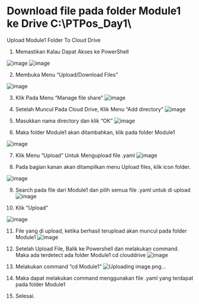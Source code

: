 
# Download file pada folder Module1 ke Drive C:\PTPos_Day1\

Upload Module1 Folder To Cloud Drive

1.	Memastikan Kalau Dapat Akses ke PowerShell
 
 ![image](https://user-images.githubusercontent.com/23251706/202055512-6ab68a9c-fee9-471b-9430-0c414a4c6143.png)
![image](https://user-images.githubusercontent.com/23251706/202055529-0f47b17b-7dd3-49cb-baee-657a913eac18.png)


2.	Membuka Menu “Upload/Download Files”
 


![image](https://user-images.githubusercontent.com/23251706/202055547-102d20c5-ba16-4c6b-bd86-1c6ede89dba0.png)



3.	Klik Pada Menu “Manage file share”
 ![image](https://user-images.githubusercontent.com/23251706/202055555-a7607a13-d9b5-4e94-8608-315698eaeaae.png)


4.	Setelah Muncul Pada Cloud Drive, Klik Menu “Add directory”
 ![image](https://user-images.githubusercontent.com/23251706/202055562-3c4eb82c-cb31-4d1b-ab78-3cb6cbb20080.png)


5.	Masukkan nama directory dan klik “OK”
 ![image](https://user-images.githubusercontent.com/23251706/202055571-da6d2be3-fc2c-4693-99b0-73941a4f5cb4.png)

6.	Maka folder Module1 akan ditambahkan, klik pada folder Module1
 
![image](https://user-images.githubusercontent.com/23251706/202055584-02db4698-7f04-41a4-9c58-b3b49af3a821.png)

7.	Klik Menu “Upload” Untuk Mengupload file .yaml
 ![image](https://user-images.githubusercontent.com/23251706/202055654-7bf773a9-afff-40a6-a5c0-31ea609e1c45.png)


8.	Pada bagian kanan akan ditampilkan menu Upload files, klik icon folder.
 
![image](https://user-images.githubusercontent.com/23251706/202055676-266d73d1-87de-417f-96dc-111a32a711db.png)


9.	Search pada file dari Module1 dan pilih semua file .yaml untuk di upload
 ![image](https://user-images.githubusercontent.com/23251706/202055685-d14da72d-d672-4fd3-ae19-98f7b1e4d55b.png)

10.	Klik “Upload”

 ![image](https://user-images.githubusercontent.com/23251706/202055695-2925e8a7-b5a1-440b-9350-ac3587be9392.png)


11.	File yang di upload, ketika berhasil terupload akan muncul pada folder Module1
 ![image](https://user-images.githubusercontent.com/23251706/202055711-fcfbfe2a-6115-4d0b-bee8-43e57c3d68a2.png)

12.	Setelah Upload File, Balik ke Powershell dan melakukan command. Maka ada terdetect ada folder Module1
cd clouddrive
![image](https://user-images.githubusercontent.com/23251706/202055723-b03a4ee0-f4d6-4483-bb94-2e455d60a609.png)

 

13.	Melakukan command “cd Module1”
 ![Uploading image.png…]()


14.	Maka dapat melakukan command menggunakan file .yaml yang terdapat pada folder Module1
15.	Selesai.

